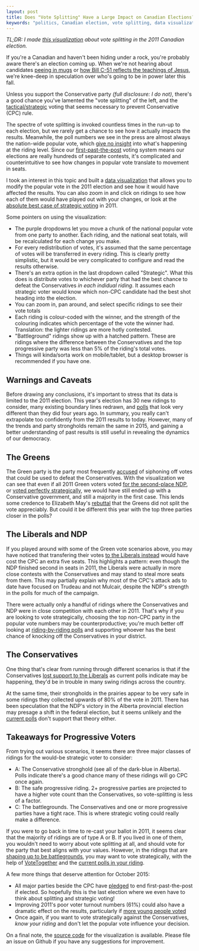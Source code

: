 ```yaml
---
layout: post
title: Does "Vote Splitting" Have a Large Impact on Canadian Elections?
keywords: "politics, Canadian election, vote splitting, data visualization, d3js"
---
```



*TL;DR: I made [this visualization](http://aaronfranks.com/votesplit2011) about
vote splitting in the 2011 Canadian election.*


If you're a Canadian and haven't been hiding under a rock, you're probably aware
there's an election coming up. When we're not hearing about
candidates [peeing in mugs](http://www.cbc.ca/news/trending/canada-election-2015-peegate-jerry-bance-1.3218157) or [how Bill C-51 reflects the teachings of Jesus](http://www.cbc.ca/news/canada/british-columbia/holy-tweets-b-c-mp-compares-conservative-party-to-jesus-1.3152178),
we're knee-deep in speculation over who's going to be in power later this fall.

Unless you support the Conservative party *(full disclosure: I do not)*, there's
a good chance you've lamented the "vote splitting" of the left, and the
[tactical/strategic](https://en.wikipedia.org/wiki/First-past-the-post_voting#Criticisms)
voting that seems necessary to prevent Conservative (CPC) rule.

The spectre of vote splitting is invoked countless times in the run-up to each
election, but we rarely get a chance to see how it actually impacts the results.
Meanwhile, the poll numbers we see in the press are almost always the
nation-wide popular vote, which [give no
insight](http://thetyee.ca/Mediacheck/2015/09/16/Stop-Sharing-Nationwide-Election-Polls/)
into what's happening at the riding level.
Since our [first-past-the-post](https://en.wikipedia.org/wiki/First-past-the-post_voting)
voting system means our elections are really
hundreds of separate contests, it's complicated and counterintuitive to see how
changes in popular vote translate to movement in seats.

I took an interest in this topic and built a [data
visualization](http://aaronfranks.com/votesplit2011) that allows you to modify the
popular vote in the 2011 election and see how it would have affected the results.
You can also zoom in and click on ridings to see how each of them would have
played out with your changes, or look at the [absolute best
case of strategic voting](http://aaronfranks.com/votesplit2011/#split=NDP,LPC,GPC-100-Strategic)
in 2011.

Some pointers on using the visualization:

* The purple dropdowns let you move a chunk of the national popular vote from
  one party to another. Each riding, and the national seat totals, will be
  recalculated for each change you make.
* For every redistribution of votes, it's assumed that the same percentage of votes
  will be transferred in every riding. This is clearly pretty simplistic, but it
  would be very complicated to configure and read the results otherwise.
* There's an extra option in the last dropdown called "Strategic". What this does
  is distribute votes to whichever party that had the best chance to defeat the Conservatives
  *in each indidual riding*. It assumes each strategic voter would know which non-CPC
  candidate had the best shot heading into the election.
* You can zoom in, pan around, and select specific ridings to see their vote totals
* Each riding is colour-coded with the winner, and the strength of the colouring
  indicates which percentage of the vote the winner had. Translation: the lighter
  ridings are more hotly contested.
* "Battleground" ridings show up with a hatched pattern. These are ridings where the
  difference between the Conservatives and the top progressive party was less than
  5% of the riding's total votes.
* Things will kinda/sorta work on mobile/tablet, but a desktop browser is recommended
  if you have one.


## Warnings and Caveats

Before drawing any conclusions, it's important to stress
that its data is limited to the 2011 election. This year's election has 30 new
ridings to consider, many existing boundary lines redrawn, and
[polls](http://www.cbc.ca/news2/interactives/poll-tracker/2015/index.html) that
look very different than they did four years ago. In summary, you
really can't extrapolate too confidently from the 2011 results to today. However,
many of the trends and party strongholds remain the same in 2015, and gaining
a better understanding of past results is still useful in revealing the dynamics
of our democracy.


## The Greens

The Green party is the party most frequently
[accused](https://en.wikipedia.org/wiki/First-past-the-post_voting) of siphoning
off votes that could be used to defeat the Conservatives. With the visualization
we can see that even if all 2011 Green voters voted [for the second-place
NDP](http://aaronfranks.com/votesplit2011/#split=GPC-100-NDP), or [voted perfectly
strategically](http://aaronfranks.com/votesplit2011/#split=GPC-100-Strategic), we
would have still ended up with a Conservative government, and still a majority in
the first case. This lends some credence to Elizabeth May's [rebuttal](http://thetyee.ca/Opinion/2015/06/27/May-Green-Party-Does-Not-Split-Vote/) that the Greens did not split the vote
appreciably. But could it be different this year with the top three parties closer
in the polls?


## The Liberals and NDP

If you played around with some of the Green vote scenarios above, you may have noticed
that transfering their votes [to the
Liberals instead](http://aaronfranks.com/votesplit2011/#split=GPC-100-LPC) would
have cost the CPC an extra five seats. This highlights a pattern: even though
the NDP finished second in seats in 2011, the Liberals were actually in more
close contests with the Conservatives and may stand to steal more seats from them.
This may partially explain why most of the CPC's attack ads to date have focused
on Trudeau and not Mulcair, despite the NDP's strength in the polls for much of
the campaign.

There were actually only a handful of ridings where the Conservatives and NDP
were in close competition with each other in 2011. That's why if you are looking to vote
strategically, choosing the top non-CPC party in the popular vote numbers may
be counterproductive; you're much better off looking at
[riding-by-riding polls](http://www.threehundredeight.com/p/canada.html) and
supporting whoever has the best chance of knocking off the Conservatives in your district.


## The Conservatives

One thing that's clear from running through different scenarios is that if the
Conservatives [lost support to the
Liberals](http://aaronfranks.com/votesplit2011/#split=CPC-10-LPC) as current polls
indicate may be happening, they'd be in trouble in many swing ridings across the country.

At the same time, their strongholds in the prairies appear to be very safe­ in some
ridings they collected upwards of 80% of the vote in 2011. There has been speculation that
the NDP's victory in the Alberta provincial election may presage a shift in the federal
election, but it seems unlikely and the [current polls](http://www.threehundredeight.com/p/canada.html) don't support that theory either.


## Takeaways for Progressive Voters

From trying out various scenarios, it seems there are three major classes of ridings
for the would-be strategic voter to consider:

* A: The Conservative stronghold (see all of the dark-blue in Alberta). Polls indicate
  there's a good chance many of these ridings will go CPC once again.
* B: The safe progressive riding. 2+ progressive parties are projected to have a
  higher vote count than the Conservatives, so vote-splitting is less of a factor.
* C: The battlegrounds. The Conservatives and one or more progressive parties have
  a tight race. This is where strategic voting could really make a difference.

If you were to go back in time to re-cast your ballot in 2011, it seems clear that
the majority of ridings are of type A or B. If you lived in one of them, you wouldn't
need to worry about vote splitting at all,
and should vote for the party that best aligns with your values. However, in the
ridings that are [shaping up to be battlegrounds](http://www.votetogether.ca/riding/list/), you may want to vote
strategically, with the help of [VoteTogether](http://www.votetogether.ca/) and
the [current polls in your riding](http://www.threehundredeight.com/p/canada.html).


A few more things that deserve attention for October 2015:

* All major parties beside the CPC have
[pledged](https://www.thestar.com/news/canada/2015/06/16/trudeau-would-end-first-past-the-post-electoral-system.html) to end first-past-the-post if
  elected. So hopefully this is the last election where we even have to think
  about splitting and strategic voting!
* Improving 2011's poor voter turnout numbers (61%) could also have a dramatic effect
  on the results, particularly if [more young people
  voted](https://en.wikipedia.org/wiki/Young_voter_turnout_in_Canada)
* Once again, if you want to vote strategically against the Conservatives, *know your riding*
  and don't let the popular vote influence your decision.

On a final note, the [source code](https://github.com/af/votesplit2011) for the
visualization is available. Please file an issue on Github if you have any suggestions
for improvement.
